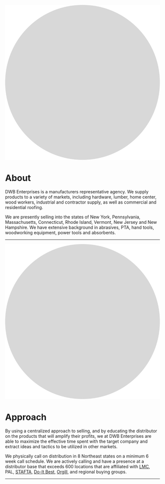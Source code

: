 ![Placeholder](/images/illustration_placeholder.svg)

# About

DWB Enterprises is a manufacturers representative agency. We supply products to a variety of markets, including hardware, lumber, home center, wood workers, industrial and contractor supply, as well as commercial and residential roofing.

We are presently selling into the states of New York, Pennsylvania, Massachusetts, Connecticut, Rhode Island, Vermont, New Jersey and New Hampshire.
We have extensive background in abrasives, PTA, hand tools, woodworking equipment, power tools and absorbents.

***

![Placeholder](/images/illustration_placeholder.svg)

# Approach

By using a centralized approach to selling, and by educating the distributor on the products that will amplify their profits, we at DWB Enterprises are able to maximize the effective time spent with the target company and extract ideas and tactics to be utilized in other markets.

We physically call on distribution in 8 Northeast states on a minimum 6 week call schedule. We are actively calling and have a presence at a distributor base that exceeds 600 locations that are affiliated with [LMC](https://www.lmc.net/), PAL, [STAFTA](https://www.stafda.org/), [Do-It Best](http://www.doitbestcorp.com), [Orgill](https://orgill.com), and regional buying groups.


***
